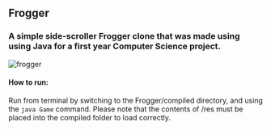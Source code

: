 ## Frogger
### A simple side-scroller Frogger clone that was made using using Java for a first year Computer Science project. 

![frogger](https://user-images.githubusercontent.com/15949137/51285379-8435e900-19a3-11e9-9743-432cc02d1a5d.PNG)

#### How to run:
Run from terminal by switching to the Frogger/compiled directory, and using the ```java Game``` command. Please note that the contents of /res must be placed into the compiled folder to load correctly. 
